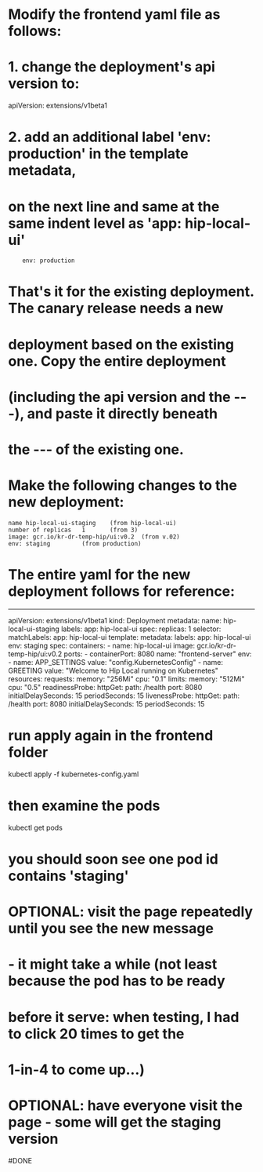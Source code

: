 # Modify the frontend yaml file as follows:

# 1. change the deployment's api version to:

apiVersion: extensions/v1beta1

# 2. add an additional label 'env: production' in the template metadata, 
# on the next line and same at the same indent level as 'app: hip-local-ui'

        env: production


# That's it for the existing deployment. The canary release needs a new 
# deployment based on the existing one.  Copy the entire deployment 
# (including the api version and the ---), and paste it directly beneath 
# the --- of the existing one.

# Make the following changes to the new deployment:

    name hip-local-ui-staging    (from hip-local-ui)
    number of replicas   1       (from 3)
    image: gcr.io/kr-dr-temp-hip/ui:v0.2  (from v.02)
    env: staging         (from production)


# The entire yaml for the new deployment follows for reference:

---

apiVersion: extensions/v1beta1
kind: Deployment
metadata:
  name: hip-local-ui-staging
  labels:
    app: hip-local-ui
spec:
  replicas: 1
  selector:
    matchLabels:
      app: hip-local-ui
  template:
    metadata:
      labels:
        app: hip-local-ui
        env: staging
    spec:
      containers:
      - name: hip-local-ui
        image: gcr.io/kr-dr-temp-hip/ui:v0.2
        ports:
        - containerPort: 8080
          name: "frontend-server"
        env:
        - name: APP_SETTINGS
          value: "config.KubernetesConfig"
        - name: GREETING
          value: "Welcome to Hip Local running on Kubernetes"          
        resources:
          requests:
            memory: "256Mi"
            cpu: "0.1"
          limits:
            memory: "512Mi"
            cpu: "0.5"
        readinessProbe:
          httpGet:
            path: /health
            port: 8080
          initialDelaySeconds: 15
          periodSeconds: 15
        livenessProbe:
          httpGet:
            path: /health
            port: 8080
          initialDelaySeconds: 15
          periodSeconds: 15          

# run apply again in the frontend folder

kubectl apply -f kubernetes-config.yaml

# then examine the pods

kubectl get pods

# you should soon see one pod id contains 'staging' 

# OPTIONAL: visit the page repeatedly until you see the new message 
# - it might take a while (not least because the pod has to be ready 
# before it serve: when testing, I had to click 20 times to get the 
# 1-in-4 to come up...)

# OPTIONAL: have everyone visit the page - some will get the staging version

#DONE